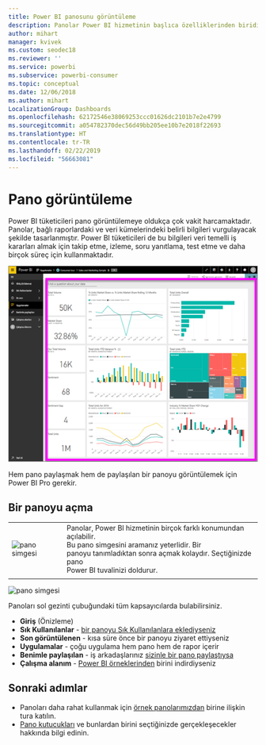 ```yaml
---
title: Power BI panosunu görüntüleme
description: Panolar Power BI hizmetinin başlıca özelliklerinden biridir; panoya açmayı ve görüntülemeyi öğrenin.
author: mihart
manager: kvivek
ms.custom: seodec18
ms.reviewer: ''
ms.service: powerbi
ms.subservice: powerbi-consumer
ms.topic: conceptual
ms.date: 12/06/2018
ms.author: mihart
LocalizationGroup: Dashboards
ms.openlocfilehash: 62172546e38069253ccc01626dc2101b7e2e4799
ms.sourcegitcommit: a054782370dec56d49bb205ee10b7e2018f22693
ms.translationtype: HT
ms.contentlocale: tr-TR
ms.lasthandoff: 02/22/2019
ms.locfileid: "56663081"
---
```

# <a name="view-a-dashboard"></a>Pano görüntüleme
Power BI tüketicileri pano görüntülemeye oldukça çok vakit harcamaktadır. Panolar, bağlı raporlardaki ve veri kümelerindeki belirli bilgileri vurgulayacak şekilde tasarlanmıştır. Power BI tüketicileri de bu bilgileri veri temelli iş kararları almak için takip etme, izleme, soru yanıtlama, test etme ve daha birçok süreç için kullanmaktadır.

![pano](media/end-user-dashboard-open/power-bi-new-dash.png)


Hem pano paylaşmak hem de paylaşılan bir panoyu görüntülemek için Power BI Pro gerekir.

## <a name="open-a-dashboard"></a>Bir panoyu açma



|              |         |
|------------|--------------------------------|
|![pano simgesi](media/end-user-dashboard-open/power-bi-dashboard-icon.png)      |Panolar, Power BI hizmetinin birçok farklı konumundan açılabilir. <br> Bu pano simgesini aramanız yeterlidir. Bir <br>panoyu tanımladıktan sonra açmak kolaydır. Seçtiğinizde pano <br>Power BI tuvalinizi doldurur. |
|                    |          |

![pano simgesi](media/end-user-dashboard-open/opendash.gif)


Panoları sol gezinti çubuğundaki tüm kapsayıcılarda bulabilirsiniz. 
- **Giriş** (Önizleme)
- **Sık Kullanılanlar** - [bir panoyu Sık Kullanılanlara eklediyseniz](end-user-favorite.md)
- **Son görüntülenen** - kısa süre önce bir panoyu ziyaret ettiyseniz
- **Uygulamalar** - çoğu uygulama hem pano hem de rapor içerir
- **Benimle paylaşılan** - iş arkadaşlarınız [sizinle bir pano paylaştıysa](end-user-shared-with-me.md)
- **Çalışma alanım** - [Power BI örneklerinden](../sample-datasets.md) birini indirdiyseniz


## <a name="next-steps"></a>Sonraki adımlar
* Panoları daha rahat kullanmak için [örnek panolarımızdan](../sample-tutorial-connect-to-the-samples.md) birine ilişkin tura katılın.
* [Pano kutucukları](end-user-tiles.md) ve bunlardan birini seçtiğinizde gerçekleşecekler hakkında bilgi edinin.